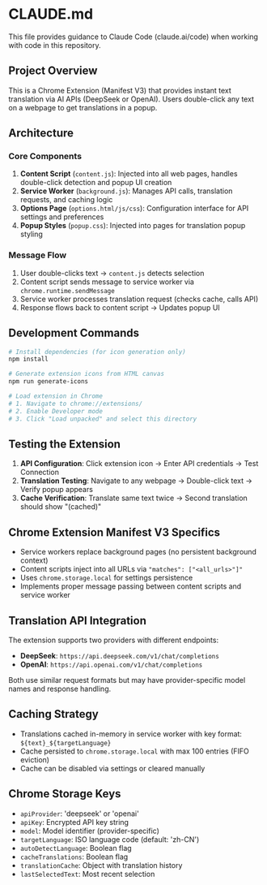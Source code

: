 # CLAUDE.md

This file provides guidance to Claude Code (claude.ai/code) when working with code in this repository.

## Project Overview

This is a Chrome Extension (Manifest V3) that provides instant text translation via AI APIs (DeepSeek or OpenAI). Users double-click any text on a webpage to get translations in a popup.

## Architecture

### Core Components

1. **Content Script** (`content.js`): Injected into all web pages, handles double-click detection and popup UI creation
2. **Service Worker** (`background.js`): Manages API calls, translation requests, and caching logic
3. **Options Page** (`options.html/js/css`): Configuration interface for API settings and preferences
4. **Popup Styles** (`popup.css`): Injected into pages for translation popup styling

### Message Flow

1. User double-clicks text → `content.js` detects selection
2. Content script sends message to service worker via `chrome.runtime.sendMessage`
3. Service worker processes translation request (checks cache, calls API)
4. Response flows back to content script → Updates popup UI

## Development Commands

```bash
# Install dependencies (for icon generation only)
npm install

# Generate extension icons from HTML canvas
npm run generate-icons

# Load extension in Chrome
# 1. Navigate to chrome://extensions/
# 2. Enable Developer mode
# 3. Click "Load unpacked" and select this directory
```

## Testing the Extension

1. **API Configuration**: Click extension icon → Enter API credentials → Test Connection
2. **Translation Testing**: Navigate to any webpage → Double-click text → Verify popup appears
3. **Cache Verification**: Translate same text twice → Second translation should show "(cached)"

## Chrome Extension Manifest V3 Specifics

- Service workers replace background pages (no persistent background context)
- Content scripts inject into all URLs via `"matches": ["<all_urls>"]"`
- Uses `chrome.storage.local` for settings persistence
- Implements proper message passing between content scripts and service worker

## Translation API Integration

The extension supports two providers with different endpoints:
- **DeepSeek**: `https://api.deepseek.com/v1/chat/completions`
- **OpenAI**: `https://api.openai.com/v1/chat/completions`

Both use similar request formats but may have provider-specific model names and response handling.

## Caching Strategy

- Translations cached in-memory in service worker with key format: `${text}_${targetLanguage}`
- Cache persisted to `chrome.storage.local` with max 100 entries (FIFO eviction)
- Cache can be disabled via settings or cleared manually

## Chrome Storage Keys

- `apiProvider`: 'deepseek' or 'openai'
- `apiKey`: Encrypted API key string
- `model`: Model identifier (provider-specific)
- `targetLanguage`: ISO language code (default: 'zh-CN')
- `autoDetectLanguage`: Boolean flag
- `cacheTranslations`: Boolean flag
- `translationCache`: Object with translation history
- `lastSelectedText`: Most recent selection